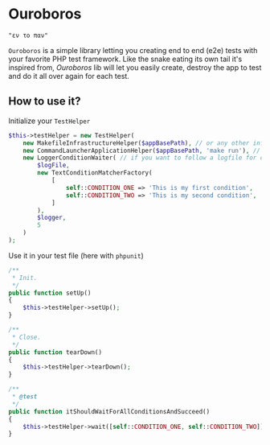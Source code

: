 Ouroboros
=========

    "εν το παν"

`Ouroboros` is a simple library letting you creating end to end (e2e) tests
with your favorite PHP test framework. Like the snake eating its own tail
it's inspired from, *Ouroboros* lib will let you easily create, destroy the
app to test and do it all over again for each test.
 
How to use it?
--------------

Initialize your `TestHelper`
```php
$this->testHelper = new TestHelper(
    new MakefileInfrastructureHelper($appBasePath), // or any other infra helper
    new CommandLauncherApplicationHelper($appBasePath, 'make run'), // or any other app helper
    new LoggerConditionWaiter( // if you want to follow a logfile for completion condition
        $logFile,
        new TextConditionMatcherFactory(
            [
                self::CONDITION_ONE => 'This is my first condition',
                self::CONDITION_TWO => 'This is my second condition',
            ]
        ),
        $logger,
        5
    )
);
```

Use it in your test file (here with `phpunit`)
```php
/**
 * Init.
 */
public function setUp()
{
    $this->testHelper->setUp();
}

/**
 * Close.
 */
public function tearDown()
{
    $this->testHelper->tearDown();
}

/**
 * @test
 */
public function itShouldWaitForAllConditionsAndSucceed()
{
    $this->testHelper->wait([self::CONDITION_ONE, self::CONDITION_TWO]);
}
```
